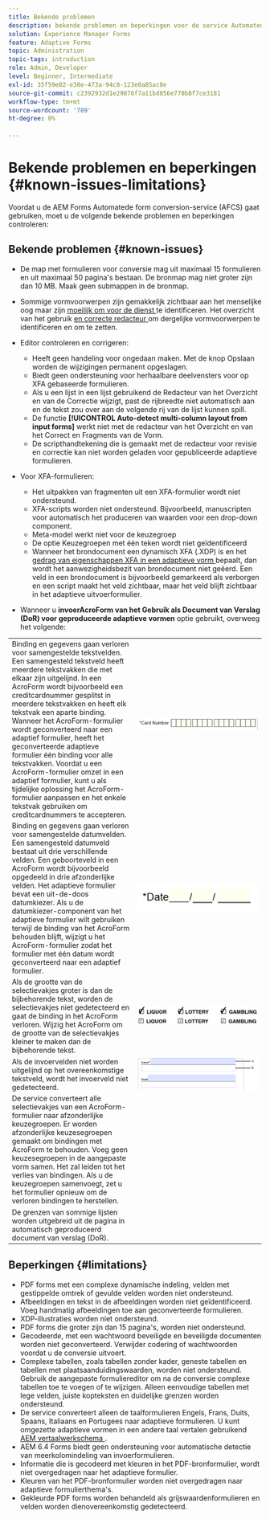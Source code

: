 ```yaml
---
title: Bekende problemen
description: bekende problemen en beperkingen voor de service Automatede form conversion (AFCS)
solution: Experience Manager Forms
feature: Adaptive Forms
topic: Administration
topic-tags: introduction
role: Admin, Developer
level: Beginner, Intermediate
exl-id: 35f59e02-e38e-473a-94c8-123e0a85ac8e
source-git-commit: c2392932d1e29876f7a11bd856e770b8f7ce3181
workflow-type: tm+mt
source-wordcount: '789'
ht-degree: 0%

---
```


# Bekende problemen en beperkingen {#known-issues-limitations}

Voordat u de AEM Forms Automatede form conversion-service (AFCS) gaat gebruiken, moet u de volgende bekende problemen en beperkingen controleren:

## Bekende problemen {#known-issues}

* De map met formulieren voor conversie mag uit maximaal 15 formulieren en uit maximaal 50 pagina&#39;s bestaan. De bronmap mag niet groter zijn dan 10 MB. Maak geen submappen in de bronmap.
* Sommige vormvoorwerpen zijn gemakkelijk zichtbaar aan het menselijke oog maar zijn [ moeilijk om voor de dienst ](styles-and-pattern-considerations-and-best-practices.md) te identificeren. Het overzicht van het gebruik [ en correcte redacteur ](review-correct-ui-edited.md) om dergelijke vormvoorwerpen te identificeren en om te zetten.
* Editor controleren en corrigeren:

   * Heeft geen handeling voor ongedaan maken. Met de knop Opslaan worden de wijzigingen permanent opgeslagen.
   * Biedt geen ondersteuning voor herhaalbare deelvensters voor op XFA gebaseerde formulieren.
   * Als u een lijst in een lijst gebruikend de Redacteur van het Overzicht en van de Correctie wijzigt, past de rijbreedte niet automatisch aan en de tekst zou over aan de volgende rij van de lijst kunnen spill.
   * De functie **[!UICONTROL Auto-detect multi-column layout from input forms]** werkt niet met de redacteur van het Overzicht en van het Correct en Fragments van de Vorm.
   * De scripthandtekening die is gemaakt met de redacteur voor revisie en correctie kan niet worden geladen voor gepubliceerde adaptieve formulieren.


* Voor XFA-formulieren:
   * Het uitpakken van fragmenten uit een XFA-formulier wordt niet ondersteund.
   * XFA-scripts worden niet ondersteund. Bijvoorbeeld, manuscripten voor automatisch het produceren van waarden voor een drop-down component.
   * Meta-model werkt niet voor de keuzegroep
   * De optie Keuzegroepen met één teken wordt niet geïdentificeerd
   * Wanneer het brondocument een dynamisch XFA (.XDP) is en het [ gedrag van eigenschappen XFA in een adaptieve vorm ](https://helpx.adobe.com/experience-manager/6-5/forms/using/xfa-api-supported-in-adaptive-form.html#supportedxfaelementsandtheirmappinginadaptiveformsbr) bepaalt, dan wordt het aanwezigheidsbezit van brondocument niet geëerd. Een veld in een brondocument is bijvoorbeeld gemarkeerd als verborgen en een script maakt het veld zichtbaar, maar het veld blijft zichtbaar in het adaptieve uitvoerformulier.

* Wanneer u **invoerAcroForm van het Gebruik als Document van Verslag (DoR) voor geproduceerde adaptieve vormen** optie gebruikt, overweeg het volgende:

<table>
    <tr>
        <td>Binding en gegevens gaan verloren voor samengestelde tekstvelden. Een samengesteld tekstveld heeft meerdere tekstvakken die met elkaar zijn uitgelijnd. In een AcroForm wordt bijvoorbeeld een creditcardnummer gesplitst in meerdere tekstvakken en heeft elk tekstvak een aparte binding. Wanneer het AcroForm-formulier wordt geconverteerd naar een adaptief formulier, heeft het geconverteerde adaptieve formulier één binding voor alle tekstvakken. Voordat u een AcroForm-formulier omzet in een adaptief formulier, kunt u als tijdelijke oplossing het AcroForm-formulier aanpassen en het enkele tekstvak gebruiken om creditcardnummers te accepteren.</td>
        <td><img  src="assets/creditCard_Composite.png"/>                                                            </td>
    </tr>
    <tr>
        <td>Binding en gegevens gaan verloren voor samengestelde datumvelden. Een samengesteld datumveld bestaat uit drie verschillende velden. Een geboorteveld in een AcroForm wordt bijvoorbeeld opgedeeld in drie afzonderlijke velden. Het adaptieve formulier bevat een uit-de-doos datumkiezer. Als u de datumkiezer-component van het adaptieve formulier wilt gebruiken terwijl de binding van het AcroForm behouden blijft, wijzigt u het AcroForm-formulier zodat het formulier met één datum wordt geconverteerd naar een adaptief formulier.</td>
        <td><img  src="assets/CompositeDateField.png"/></td>
    </tr>
    <tr>
        <td>Als de grootte van de selectievakjes groter is dan de bijbehorende tekst, worden de selectievakjes niet gedetecteerd en gaat de binding in het AcroForm verloren. Wijzig het AcroForm om de grootte van de selectievakjes kleiner te maken dan de bijbehorende tekst.</td>
        <td><img  src="assets/large-text-box.png"/><br/><img  src="assets/small-text-box.png"/></td>
    </tr>
    <tr>
        <td>Als de invoervelden niet worden uitgelijnd op het overeenkomstige tekstveld, wordt het invoerveld niet gedetecteerd.  </td>
        <td><img  src="assets/non-alingned-fields.png"/></td>
    </tr>
    <tr >
        <td>De service converteert alle selectievakjes van een AcroForm-formulier naar afzonderlijke keuzegroepen. Er worden afzonderlijke keuzesegroepen gemaakt om bindingen met AcroForm te behouden. Voeg geen keuzesegroepen in de aangepaste vorm samen. Het zal leiden tot het verlies van bindingen. Als u de keuzegroepen samenvoegt, zet u het formulier opnieuw om de verloren bindingen te herstellen. </td>
        <td></td>
    </tr>
    <tr >
        <td>De grenzen van sommige lijsten worden uitgebreid uit de pagina in automatisch geproduceerd document van verslag (DoR). </td>
        <td></td>
    </tr>
</table>

## Beperkingen {#limitations}

* PDF forms met een complexe dynamische indeling, velden met gestippelde omtrek of gevulde velden worden niet ondersteund.
* Afbeeldingen en tekst in de afbeeldingen worden niet geïdentificeerd. Voeg handmatig afbeeldingen toe aan geconverteerde formulieren.
* XDP-illustraties worden niet ondersteund.
* PDF forms die groter zijn dan 15 pagina&#39;s, worden niet ondersteund.
* Gecodeerde, met een wachtwoord beveiligde en beveiligde documenten worden niet geconverteerd. Verwijder codering of wachtwoorden voordat u de conversie uitvoert.
* Complexe tabellen, zoals tabellen zonder kader, geneste tabellen en tabellen met plaatsaanduidingswaarden, worden niet ondersteund. Gebruik de aangepaste formuliereditor om na de conversie complexe tabellen toe te voegen of te wijzigen. Alleen eenvoudige tabellen met lege velden, juiste kopteksten en duidelijke grenzen worden ondersteund.
* De service converteert alleen de taalformulieren Engels, Frans, Duits, Spaans, Italiaans en Portugees naar adaptieve formulieren. U kunt omgezette adaptieve vormen in een andere taal vertalen gebruikend [ AEM vertaalwerkschema ](https://helpx.adobe.com/nl/experience-manager/6-5/forms/using/using-aem-translation-workflow-to-localize-adaptive-forms.html).
* AEM 6.4 Forms biedt geen ondersteuning voor automatische detectie van meerkolomindeling van invoerformulieren.
* Informatie die is gecodeerd met kleuren in het PDF-bronformulier, wordt niet overgedragen naar het adaptieve formulier.
* Kleuren van het PDF-bronformulier worden niet overgedragen naar adaptieve formulierthema&#39;s.
* Gekleurde PDF forms worden behandeld als grijswaardenformulieren en velden worden dienovereenkomstig gedetecteerd.
